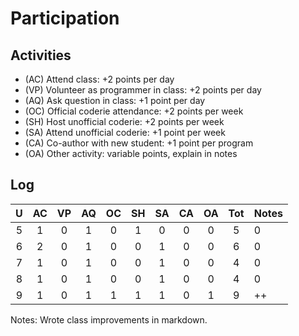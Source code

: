 Participation
=============

## Activities ## 

+ (AC) Attend class: +2 points per day
+ (VP) Volunteer as programmer in class: +2 points per day
+ (AQ) Ask question in class: +1 point per day
+ (OC) Official coderie attendance: +2 points per week
+ (SH) Host unofficial coderie: +2 points per week
+ (SA) Attend unofficial coderie: +1 point per week
+ (CA) Co-author with new student: +1 point per program
+ (OA) Other activity: variable points, explain in notes

## Log ##

| U | AC | VP | AQ | OC | SH | SA | CA | OA | Tot | Notes
|:-:|:--:|:--:|:--:|:--:|:--:|:--:|:--:|:--:|:---:|:--------
| 5 |  1 |  0 |  1 |  0 |  1 |  0 |  0 |  0 |  5  | 0
| 6 |  2 |  0 |  1 |  0 |  0 |  1 |  0 |  0 |  6  | 0
| 7 |  1 |  0 |  1 |  0 |  0 |  1 |  0 |  0 |  4  | 0
| 8 |  1 |  0 |  1 |  0 |  0 |  1 |  0 |  0 |  4  | 0
| 9 |  1 |  0 |  1 |  1 |  1 |  1 |  0 |  1 |  9  | ++

Notes:
Wrote class improvements in markdown.
